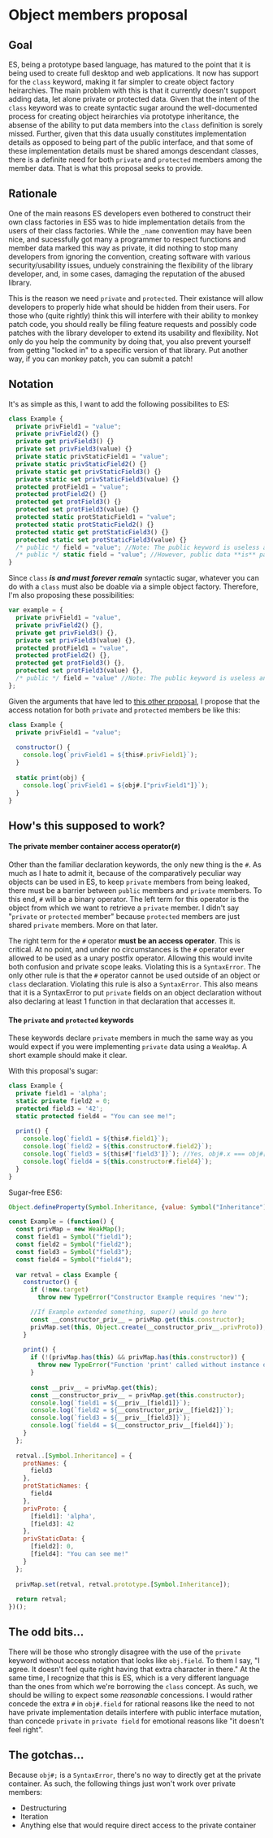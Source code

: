 # Object members proposal

## Goal
ES, being a prototype based language, has matured to the point that it is being used to create full desktop and web applications. It now has support for the `class` keyword, making it far simpler to create object factory heirarchies. The main problem with this is that it currently doesn't support adding data, let alone private or protected data. Given that the intent of the `class` keyword was to create syntactic sugar around the well-documented process for creating object heirarchies via prototype inheritance, the absense of the ability to put data members into the `class` definition is sorely missed. Further, given that this data usually constitutes implementation details as opposed to being part of the public interface, and that some of these implementation details must be shared amongs descendant classes, there is a definite need for both `private` and `protected` members among the member data. That is what this proposal seeks to provide.

## Rationale
One of the main reasons ES developers even bothered to construct their own class factories in ES5 was to hide implementation details from the users of their class factories. While the `_name` convention may have been nice, and sucessfully got many a programmer to respect functions and member data marked this way as private, it did nothing to stop many developers from ignoring the convention, creating software with various security/usability issues, unduely constraining the flexibility of the library developer, and, in some cases, damaging the reputation of the abused library.

This is the reason we need `private` and `protected`. Their existance will allow developers to properly hide what should be hidden from their users. For those who (quite rightly) think this will interfere with their ability to monkey patch code, you should really be filing feature requests and possibly code patches with the library developer to extend its usability and flexibility. Not only do you help the community by doing that, you also prevent yourself from getting "locked in" to a specific version of that library. Put another way, if you can monkey patch, you can submit a patch!

## Notation
It's as simple as this, I want to add the following possibilites to ES:
```javascript
class Example {
  private privField1 = "value";
  private privField2() {}
  private get privField3() {}
  private set privField3(value) {}
  private static privStaticField1 = "value";
  private static privStaticField2() {}
  private static get privStaticField3() {}
  private static set privStaticField3(value) {}
  protected protField1 = "value";
  protected protField2() {}
  protected get protField3() {}
  protected set protField3(value) {}
  protected static protStaticField1 = "value";
  protected static protStaticField2() {}
  protected static get protStaticField3() {}
  protected static set protStaticField3(value) {}
  /* public */ field = "value"; //Note: The public keyword is useless and not part of the proposal.
  /* public */ static field = "value"; //However, public data **is** part of the proposal.
}
```

Since `class` **_is and must forever remain_** syntactic sugar, whatever you can do with a `class` must also be doable via a simple object factory. Therefore, I'm also proposing these possibilities:
```javascript
var example = {
  private privField1 = "value",
  private privField2() {},
  private get privField3() {},
  private set privField3(value) {},
  protected protField1 = "value",
  protected protField2() {},
  protected get protField3() {},
  protected set protField3(value) {},
  /* public */ field = "value" //Note: The public keyword is useless and not part of the proposal.
};
```

Given the arguments that have led to [this other proposal](https://github.com/tc39/proposal-class-fields), I propose that the access notation for both `private` and `protected` members be like this:
```javascript
class Example {
  private privField1 = "value";
  
  constructor() {
    console.log(`privField1 = ${this#.privField1}`);
  }
  
  static print(obj) {
    console.log(`privField1 = ${obj#.["privField1"]}`);
  }
}
```

## How's this supposed to work?
#### The private member container access operator(`#`)
Other than the familiar declaration keywords, the only new thing is the `#`. As much as I hate to admit it, because of the comparatively peculiar way objects can be used in ES, to keep `private` members from being leaked, there must be a barrier between `public` members and `private` members. To this end, `#` will be a binary operator. The left term for this operator is the object from which we want to retrieve a `private` member. I didn't say "`private` or `protected` member" because `protected` members are just shared `private` members. More on that later. 

The right term for the `#` operator **must be an access operator**. This is critical. At no point, and under no circumstances is the `#` operator ever allowed to be used as a unary postfix operator. Allowing this would invite both confusion and private scope leaks. Violating this is a `SyntaxError`. The only other rule is that the `#` operator cannot be used outside of an object or `class` declaration. Violating this rule is also a `SyntaxError`. This also means that it is a SyntaxError to put `private` fields on an object declaration without also declaring at least 1 function in that declaration that accesses it.

#### The `private` and `protected` keywords
These keywords declare `private` members in much the same way as you would expect if you were implementing `private` data using a `WeakMap`. A short example should make it clear.

With this proposal's sugar:
```javascript
class Example {
  private field1 = 'alpha';
  static private field2 = 0;
  protected field3 = '42';
  static protected field4 = "You can see me!";
  
  print() {
    console.log(`field1 = ${this#.field1}`);
    console.log(`field2 = ${this.constructor#.field2}`);
    console.log(`field3 = ${this#['field3']}`); //Yes, obj#.x === obj#['x']
    console.log(`field4 = ${this.constructor#.field4}`);
  }
}
```

Sugar-free ES6:
```javascript
Object.defineProperty(Symbol.Inheritance, {value: Symbol("Inheritance")});

const Example = (function() {
  const privMap = new WeakMap();
  const field1 = Symbol("field1");
  const field2 = Symbol("field2");
  const field3 = Symbol("field3");
  const field4 = Symbol("field4");
  
  var retval = class Example {
    constructor() {
      if (!new.target)
        throw new TypeError("Constructor Example requires 'new'");

      //If Example extended something, super() would go here
      const __constructor_priv__ = privMap.get(this.constructor);
      privMap.set(this, Object.create(__constructor_priv__.privProto));
    }
  
    print() {
      if (!(privMap.has(this) && privMap.has(this.constructor)) {
        throw new TypeError("Function 'print' called without instance of 'Example' as the context");
      }
      
      const __priv__ = privMap.get(this); 
      const __constructor_priv__ = privMap.get(this.constructor);
      console.log(`field1 = ${__priv__[field1]}`);
      console.log(`field2 = ${__constructor_priv__[field2]}`);
      console.log(`field3 = ${__priv__[field3]}`);
      console.log(`field4 = ${__constructor_priv__[field4]}`);
    }
  };
  
  retval..[Symbol.Inheritance] = {
    protNames: {
      field3
    },
    protStaticNames: {
      field4
    },
    privProto: {
      [field1]: 'alpha',
      [field3]: 42
    },
    privStaticData: {
      [field2]: 0,
      [field4]: "You can see me!"
    }
  };
  
  privMap.set(retval, retval.prototype.[Symbol.Inheritance]);
  
  return retval;
})();
```

## The odd bits...
There will be those who strongly disagree with the use of the `private` keyword without access notation that looks like `obj.field`. To them I say, "I agree. It doesn't feel quite right having that extra character in there." At the same time, I recognize that this is ES, which is a very different language than the ones from which we're borrowing the `class` concept. As such, we should be willing to expect some _reasonable_ concessions. I would rather concede the extra `#` in `obj#.field` for rational reasons like the need to not have private implementation details interfere with public interface mutation, than concede `private` in `private field` for emotional reasons like "it doesn't feel right".

## The gotchas...
Because `obj#;` is a `SyntaxError`, there's no way to directly get at the private container. As such, the following things just won't work over private members:

* Destructuring 
* Iteration
* Anything else that would require direct access to the private container


